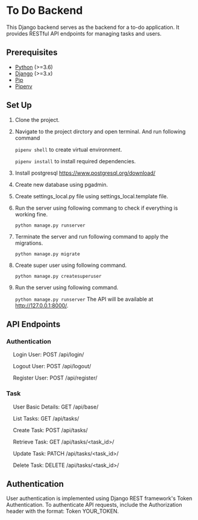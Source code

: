 # To Do Backend

This Django backend serves as the backend for a to-do application. It provides RESTful API endpoints for managing tasks and users.

## Prerequisites

- [Python](https://www.python.org/downloads/) (>=3.6)
- [Django](https://www.djangoproject.com/download/) (>=3.x)
- [Pip](https://pip.pypa.io/en/stable/installation/)
- [Pipenv](https://pypi.org/project/pipenv/)


## Set Up

1. Clone the project.
2. Navigate to the project dirctory and open terminal. And run following command

   `pipenv shell` to create virtual environment.

   `pipenv install` to install required dependencies.
3. Install postgresql https://www.postgresql.org/download/
4. Create new database using pgadmin.
5. Create settings_local.py file using settings_local.template file.
6. Run the server using following commang to check if everything is working fine.

   `python manage.py runserver`
7. Terminate the server and run following command to apply the migrations.

    `python manage.py migrate`
8. Create super user using following command.

    `python manage.py createsuperuser`
9. Run the server using following command.

    `python manage.py runserver` The API will be available at http://127.0.0.1:8000/.


## API Endpoints

### Authentication
&emsp; Login User: POST /api/login/

&emsp; Logout User: POST /api/logout/

&emsp; Register User: POST /api/register/

### Task
&emsp; User Basic Details: GET /api/base/

&emsp; List Tasks: GET /api/tasks/

&emsp; Create Task: POST /api/tasks/

&emsp; Retrieve Task: GET /api/tasks/<task_id>/

&emsp; Update Task: PATCH /api/tasks/<task_id>/

&emsp; Delete Task: DELETE /api/tasks/<task_id>/

## Authentication
User authentication is implemented using Django REST framework's Token Authentication. To authenticate API requests, include the Authorization header with the format: Token YOUR_TOKEN.

